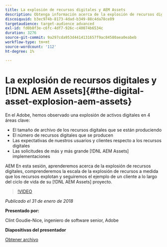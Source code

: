 ```yaml
---
title: La explosión de recursos digitales y AEM Assets
description: Obtenga información acerca de la explosión de recursos digitales y AEM Assets en el Adobe.
discoiquuid: b3ec974b-8173-4dad-b349-88c4da78ce89
targetaudience: target-audience advanced
exl-id: fd0b8f3e-c6fc-4df7-926c-c40074b6534c
duration: 3276
source-git-commit: 9a297cda953d4414131657f9ac84580aea0eabeb
workflow-type: tm+mt
source-wordcount: '112'
ht-degree: 1%

---
```


# La explosión de recursos digitales y [!DNL AEM Assets]{#the-digital-asset-explosion-aem-assets}

En el Adobe, hemos observado una explosión de activos digitales en 4 áreas clave:

* El tamaño de archivo de los recursos digitales que se están produciendo
* El número de recursos digitales que se producen
* Las expectativas de nuestros usuarios y clientes respecto a los recursos digitales
* Las solicitudes de más y más grande [!DNL AEM Assets] implementaciones

AEM En esta sesión, aprenderemos acerca de la explosión de recursos digitales, comprenderemos la escala de la explosión de recursos a medida que los recursos explotan y seguiremos el ejemplo de un cliente a lo largo del ciclo de vida de su [!DNL AEM Assets] proyecto.

>[!VIDEO](https://video.tv.adobe.com/v/21474/?quality=9)

*Publicado el 31 de enero de 2018*

**Presentado por:**

Clint Goudie-Nice, ingeniero de software senior, Adobe

**Diapositivas del presentador**

[Obtener archivo](assets/1+30+18+the+digital+asset+explosion+gems.pdf)
<!--
[Get back to the Overview](https://helpx.adobe.com/experience-manager/kt/eseminars/gems/aem-index.html)
-->
